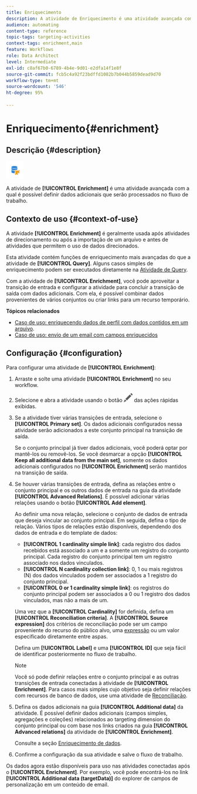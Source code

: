 ```yaml
---
title: Enriquecimento
description: A atividade de Enriquecimento é uma atividade avançada com a qual é possível definir dados adicionais que serão processados no fluxo de trabalho.
audience: automating
content-type: reference
topic-tags: targeting-activities
context-tags: enrichment,main
feature: Workflows
role: Data Architect
level: Intermediate
exl-id: c8af67b0-6789-4b4e-9d01-e2dfa14f1e8f
source-git-commit: fcb5c4a92f23bdffd1082b7b044b5859dead9d70
workflow-type: tm+mt
source-wordcount: '546'
ht-degree: 95%

---
```


# Enriquecimento{#enrichment}

## Descrição {#description}

![](assets/enrichment.png)

A atividade de **[!UICONTROL Enrichment]** é uma atividade avançada com a qual é possível definir dados adicionais que serão processados no fluxo de trabalho.

## Contexto de uso {#context-of-use}

A atividade **[!UICONTROL Enrichment]** é geralmente usada após atividades de direcionamento ou após a importação de um arquivo e antes de atividades que permitem o uso de dados direcionados.

Esta atividade contém funções de enriquecimento mais avançadas do que a atividade de **[!UICONTROL Query]**. Alguns casos simples de enriquecimento podem ser executados diretamente na [Atividade de Query](../../automating/using/query.md#enriching-data).

Com a atividade de **[!UICONTROL Enrichment]**, você pode aproveitar a transição de entrada e configurar a atividade para concluir a transição de saída com dados adicionais. Com ela, é possível combinar dados provenientes de vários conjuntos ou criar links para um recurso temporário.

**Tópicos relacionados**

* [Caso de uso: enriquecendo dados de perfil com dados contidos em um arquivo](../../automating/using/enriching-profile-data-file.md).
* [Caso de uso: envio de um email com campos enriquecidos](../../automating/using/sending-email-enriched-fields.md)

## Configuração {#configuration}

Para configurar uma atividade de **[!UICONTROL Enrichment]**:

1. Arraste e solte uma atividade **[!UICONTROL Enrichment]** no seu workflow.
1. Selecione e abra a atividade usando o botão ![](assets/edit_darkgrey-24px.png) das ações rápidas exibidas.
1. Se a atividade tiver várias transições de entrada, selecione o **[!UICONTROL Primary set]**. Os dados adicionais configurados nessa atividade serão adicionados a este conjunto principal na transição de saída.

   Se o conjunto principal já tiver dados adicionais, você poderá optar por mantê-los ou removê-los. Se você desmarcar a opção **[!UICONTROL Keep all additional data from the main set]**, somente os dados adicionais configurados no **[!UICONTROL Enrichment]** serão mantidos na transição de saída.

1. Se houver várias transições de entrada, defina as relações entre o conjunto principal e os outros dados de entrada na guia da atividade **[!UICONTROL Advanced Relations]**. É possível adicionar várias relações usando o botão **[!UICONTROL Add element]**.

   Ao definir uma nova relação, selecione o conjunto de dados de entrada que deseja vincular ao conjunto principal. Em seguida, defina o tipo de relação. Vários tipos de relações estão disponíveis, dependendo dos dados de entrada e do template de dados:

   * **[!UICONTROL 1 cardinality simple link]**: cada registro dos dados recebidos está associado a um e a somente um registro do conjunto principal. Cada registro do conjunto principal tem um registro associado nos dados vinculados.
   * **[!UICONTROL N cardinality collection link]**: 0, 1 ou mais registros (N) dos dados vinculados podem ser associados a 1 registro do conjunto principal.
   * **[!UICONTROL 0 or 1 cardinality simple link]**: os registros do conjunto principal podem ser associados a 0 ou 1 registro dos dados vinculados, mas não a mais de um.

   Uma vez que a **[!UICONTROL Cardinality]** for definida, defina um **[!UICONTROL Reconciliation criteria]**. A **[!UICONTROL Source expression]** dos critérios de reconciliação pode ser um campo proveniente do recurso do público alvo, uma [expressão](../../automating/using/advanced-expression-editing.md) ou um valor especificado diretamente entre aspas.

   Defina um **[!UICONTROL Label]** e uma **[!UICONTROL ID]** que seja fácil de identificar posteriormente no fluxo de trabalho.

   >[!NOTE]
   >
   >Você só pode definir relações entre o conjunto principal e as outras transições de entrada conectadas à atividade de **[!UICONTROL Enrichment]**. Para casos mais simples cujo objetivo seja definir relações com recursos de banco de dados, use uma atividade de [Reconciliação](../../automating/using/reconciliation.md).

1. Defina os dados adicionais na guia **[!UICONTROL Additional data]** da atividade. É possível definir dados adicionais (campos simples, agregações e coleções) relacionados ao targeting dimension do conjunto principal ou com base nos links criados na guia **[!UICONTROL Advanced relations]** da atividade de **[!UICONTROL Enrichment]**.

   Consulte a seção [Enriquecimento de dados](../../automating/using/query.md#enriching-data).

1. Confirme a configuração da sua atividade e salve o fluxo de trabalho.

Os dados agora estão disponíveis para uso nas atividades conectadas após o **[!UICONTROL Enrichment]**. Por exemplo, você pode encontrá-los no link **[!UICONTROL Additional data (targetData)]** do explorer de campos de personalização em um conteúdo de email.
